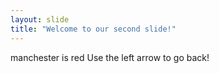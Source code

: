 ```yaml
---
layout: slide
title: "Welcome to our second slide!"
---
```

manchester is red
Use the left arrow to go back!
